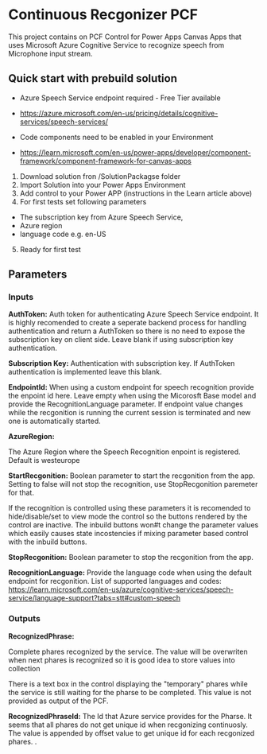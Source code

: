 # Continuous Recgonizer PCF

This project contains on PCF Control for Power Apps Canvas Apps that uses Microsoft Azure Cognitive Service to recognize speech from Microphone input stream.

## Quick start with prebuild solution
- Azure Speech Service endpoint required - Free Tier available
- https://azure.microsoft.com/en-us/pricing/details/cognitive-services/speech-services/

- Code components need to be enabled in your Environment
- https://learn.microsoft.com/en-us/power-apps/developer/component-framework/component-framework-for-canvas-apps

1. Download solution fron /SolutionPackagse folder
2. Import Solution into your Power Apps Environment
3. Add control to your Power APP (instructions in the Learn article above)
4. For first tests set following parameters
- The subscription key from Azure Speech Service, 
- Azure region
- language code e.g. en-US
5. Ready for first test


## Parameters 

### Inputs
**AuthToken:** 
Auth token for authenticating Azure Speech Service endpoint. It is highly recomended to create a seperate backend process for handling authentication and return a AuthToken so there is no need to expose the subscription key on client side. Leave blank if using subscription key authentication.

**Subscription Key:**
Authentication with subscription key. If AuthToken authentication is implemented leave this blank.

**EndpointId:**
When using a custom endpoint for speech recognition provide the enpoint id here. Leave empty when using the Micorosft Base model and provide the RecognitionLanguage parameter. If endpoint value changes while the recgonition is running the current session is terminated and new one is automatically started.

**AzureRegion:**

The Azure Region where the Speech Recognition enpoint is registered. Default is westeurope

**StartRecgonition:**
Boolean parameter to start the recgonition from the app. Setting to false will not stop the recognition, use StopRecgonition paremeter for that.

If the recognition is controlled using these parameters it is recomended to hide/disable/set to view mode the control so the buttons rendered by the control are inactive. The inbuild buttons won#t change the parameter values which easily causes state incostencies if mixing parameter based control with the inbuild buttons.

**StopRecgonition:**
Boolean parameter to stop the recgonition from the app. 

**RecognitionLanguage:** 
Provide the language code when using the default endpoint for recgonition. 
List of supported languages and codes: https://learn.microsoft.com/en-us/azure/cognitive-services/speech-service/language-support?tabs=stt#custom-speech


### Outputs
**RecognizedPhrase:**

Complete phares recognized by the service. The value will be overwriten when next phares is recognized so it is good idea to store values into collection

There is a text box in the control displaying the "temporary" phares while the service is still waiting for the pharse to be completed. This value is not provided as output of the PCF. 

**RecognizedPhraseId:**
The Id that Azure service provides for the Pharse. It seems that all phares do not get unique id when recgonizing continuosly. The value is appended by offset value to get unique id for each recgonized phares. <resultId>.<offset>